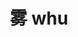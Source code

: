 ---
layout: post
title: 雾 whu 
tags:
pinyin: 
  - whu #上海话拼音。无需标注阴平，无需因变调留空格。 
  - wu #汉语拼音。无需标注普通话四声。
keyword: 
---
